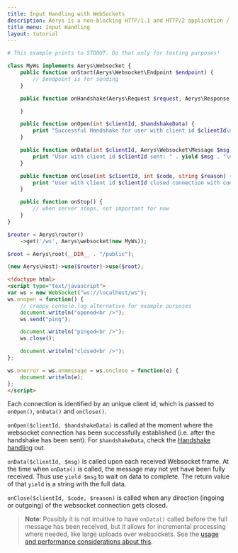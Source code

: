 ```yaml
---
title: Input Handling with WebSockets
description: Aerys is a non-blocking HTTP/1.1 and HTTP/2 application / websocket / static file server.
title_menu: Input Handling
layout: tutorial
---
```


```php
# This example prints to STDOUT. Do that only for testing purposes!

class MyWs implements Aerys\Websocket {
	public function onStart(Aerys\Websocket\Endpoint $endpoint) {
		// $endpoint is for sending
	}

	public function onHandshake(Aerys\Request $request, Aerys\Response $response) {

	}

	public function onOpen(int $clientId, $handshakeData) {
		print "Successful Handshake for user with client id $clientId\n";
	}

	public function onData(int $clientId, Aerys\Websocket\Message $msg) {
		print "User with client id $clientId sent: " . yield $msg . "\n";
	}

	public function onClose(int $clientId, int $code, string $reason) {
		print "User with client id $clientId closed connection with code $code\n";
	}

	public function onStop() {
		// when server stops, not important for now
	}
}
```

```php
$router = Aerys\router()
	->get('/ws', Aerys\websocket(new MyWs));

$root = Aerys\root(__DIR__ . "/public");

(new Aerys\Host)->use($router)->use($root);
```

```html
<!doctype html>
<script type="text/javascript">
var ws = new WebSocket("ws://localhost/ws");
ws.onopen = function() {
	// crappy console.log alternative for example purposes
	document.writeln("opened<br />");
	ws.send("ping");

	document.writeln("pinged<br />");
	ws.close();

	document.writeln("closed<br />");
};

ws.onerror = ws.onmessage = ws.onclose = function(e) {
	document.writeln(e);
};
</script>
```

Each connection is identified by an unique client id, which is passed to `onOpen()`, `onData()` and `onClose()`.

`onOpen($clientId, $handshakeData)` is called at the moment where the websocket connection has been successfully established (i.e. after the handshake has been sent). For `$handshakeData`, check the [Handshake handling](handshake.html) out.

`onData($clientId, $msg)` is called upon each received Websocket frame. At the time when `onData()` is called, the message may not yet have been fully received. Thus use `yield $msg` to wait on data to complete. The return value of that `yield` is a string with the full data.

`onClose($clientId, $code, $reason)` is called when any direction (ingoing or outgoing) of the websocket connection gets closed.

> **Note**: Possibly it is not intuitive to have `onData()` called before the full message has been received, but it allows for incremental processing where needed, like large uploads over websockets. See the [usage and performance considerations about this](../performance/body.html).
